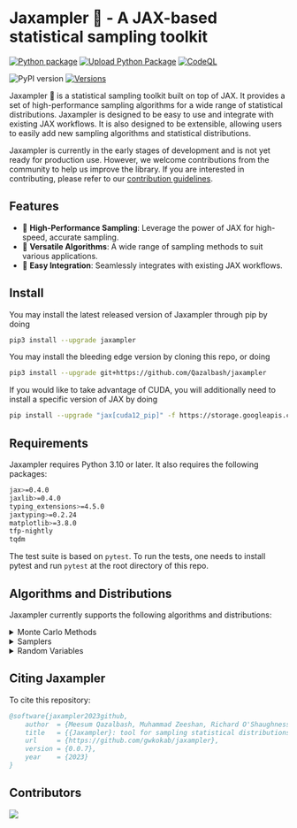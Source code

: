 <!-- Copyright 2023 The Jaxampler Authors

Licensed under the Apache License, Version 2.0 (the "License");
you may not use this file except in compliance with the License.
You may obtain a copy of the License at

    http://www.apache.org/licenses/LICENSE-2.0

Unless required by applicable law or agreed to in writing, software
distributed under the License is distributed on an "AS IS" BASIS,
WITHOUT WARRANTIES OR CONDITIONS OF ANY KIND, either express or implied.
See the License for the specific language governing permissions and
limitations under the License. -->

# Jaxampler 🧪 - A JAX-based statistical sampling toolkit

[![Python package](https://github.com/Qazalbash/jaxampler/actions/workflows/python-package.yml/badge.svg)](https://github.com/Qazalbash/jaxampler/actions/workflows/python-package.yml)
[![Upload Python Package](https://github.com/Qazalbash/jaxampler/actions/workflows/python-publish.yml/badge.svg)](https://github.com/Qazalbash/jaxampler/actions/workflows/python-publish.yml)
[![CodeQL](https://github.com/Qazalbash/jaxampler/actions/workflows/github-code-scanning/codeql/badge.svg)](https://github.com/Qazalbash/jaxampler/actions/workflows/github-code-scanning/codeql)

![PyPI version](https://img.shields.io/pypi/v/jaxampler)
[![Versions](https://img.shields.io/pypi/pyversions/jaxampler.svg)](https://pypi.org/project/jaxampler/)

Jaxampler 🧪 is a statistical sampling toolkit built on top of JAX. It provides a set of high-performance sampling
algorithms for a wide range of statistical distributions. Jaxampler is designed to be easy to use and integrate with
existing JAX workflows. It is also designed to be extensible, allowing users to easily add new sampling algorithms and
statistical distributions.

Jaxampler is currently in the early stages of development and is not yet ready for production use. However, we welcome
contributions from the community to help us improve the library. If you are interested in contributing, please refer to
our [contribution guidelines](CONTRIBUTING.md).

## Features

- 🚀 **High-Performance Sampling**: Leverage the power of JAX for high-speed, accurate sampling.
- 🧩 **Versatile Algorithms**: A wide range of sampling methods to suit various applications.
- 🔗 **Easy Integration**: Seamlessly integrates with existing JAX workflows.

## Install

You may install the latest released version of Jaxampler through pip by doing

```bash
pip3 install --upgrade jaxampler
```

You may install the bleeding edge version by cloning this repo, or doing

```bash
pip3 install --upgrade git+https://github.com/Qazalbash/jaxampler
```

If you would like to take advantage of CUDA, you will additionally need to install a specific version of JAX by doing

```bash
pip install --upgrade "jax[cuda12_pip]" -f https://storage.googleapis.com/jax-releases/jax_cuda_releases.html
```

## Requirements

Jaxampler requires Python 3.10 or later. It also requires the following packages:

```bash
jax>=0.4.0 
jaxlib>=0.4.0
typing_extensions>=4.5.0
jaxtyping>=0.2.24
matplotlib>=3.8.0
tfp-nightly
tqdm
```

The test suite is based on `pytest`. To run the tests, one needs to install pytest and run `pytest` at the root
directory of this repo.

## Algorithms and Distributions

Jaxampler currently supports the following algorithms and distributions:

<details><summary>Monte Carlo Methods</summary>

- [ ] Hamiltonian Monte Carlo
- [x] Importance Sampling
- [ ] Metropolis Adjusted Langevin Algorithm
- [x] Monte Carlo Box Integration
- [x] Monte Carlo Integration
- [ ] Multiple-Try Metropolis
- [ ] Sequential Monte Carlo
- [ ] Variational Inference
- [ ] Wang-Landau Sampling
- [ ] Worm Algorithm

</details>

<details><summary>Samplers</summary>
<p>

- [x] Accept-Rejection Sampler
- [x] Adaptive Accept-Rejection Sampler
- [ ] Gibbs Sampler
- [x] Hastings Sampler
- [x] Inverse Transform Sampler
- [x] Metropolis-Hastings Sampler
- [ ] Slice Sampler

</p>
</details>


<details><summary>Random Variables</summary>
<p>

- [x] Bernoulli
- [x] Beta
- [x] Binomial
- [x] Boltzmann
- [x] Cauchy
- [x] Chi
- [x] Exponential
- [x] Gamma
- [x] Geometric
- [ ] Gumbel
- [ ] Laplace
- [x] Log Normal
- [x] Logistic
- [ ] Multivariate Normal
- [x] Normal
- [x] Pareto
- [x] Poisson
- [ ] Rademacher
- [x] Rayleigh
- [x] Student t
- [x] Triangular
- [x] Truncated Normal
- [x] Truncated Power Law
- [x] Uniform
- [x] Weibull

</p>
</details>

## Citing Jaxampler

To cite this repository:

```bibtex
@software{jaxampler2023github,
    author  = {Meesum Qazalbash, Muhammad Zeeshan, Richard O'Shaughnessy},
    title   = {{Jaxampler}: tool for sampling statistical distributions},
    url     = {https://github.com/gwkokab/jaxampler},
    version = {0.0.7},
    year    = {2023}
}
```

## Contributors

<a href="https://github.com/Qazalbash/jaxampler/graphs/contributors">
  <img src="https://contributors-img.web.app/image?repo=Qazalbash/jaxampler" />
</a>

